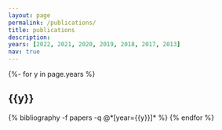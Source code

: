 ```yaml
---
layout: page
permalink: /publications/
title: publications
description: 
years: [2022, 2021, 2020, 2019, 2018, 2017, 2013]
nav: true
---
```

<!-- _pages/publications.md -->
<div class="publications">

{%- for y in page.years %}
  <h2 class="year">{{y}}</h2>
  {% bibliography -f papers -q @*[year={{y}}]* %}
{% endfor %}

</div>
